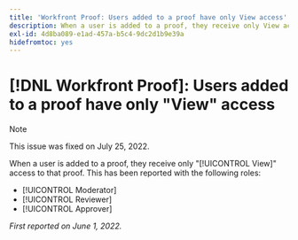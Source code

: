 ```yaml
---
title: 'Workfront Proof: Users added to a proof have only View access'
description: When a user is added to a proof, they receive only View access to that proof.
exl-id: 4d8ba089-e1ad-457a-b5c4-9dc2d1b9e39a
hidefromtoc: yes
---
```

# [!DNL Workfront Proof]: Users added to a proof have only "View" access

>[!NOTE]
>
>This issue was fixed on July 25, 2022.

When a user is added to a proof, they receive only "[!UICONTROL View]" access to that proof. This has been reported with the following roles:

* [!UICONTROL Moderator]
* [!UICONTROL Reviewer]
* [!UICONTROL Approver]

_First reported on June 1, 2022._
